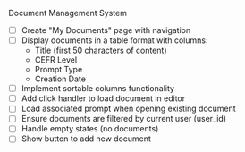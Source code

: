 Document Management System

- [ ] Create "My Documents" page with navigation
- [ ] Display documents in a table format with columns:
  -  Title (first 50 characters of content)
  -  CEFR Level
  -  Prompt Type
  -  Creation Date
- [ ] Implement sortable columns functionality
- [ ] Add click handler to load document in editor
- [ ] Load associated prompt when opening existing document
- [ ] Ensure documents are filtered by current user (user_id)
- [ ] Handle empty states (no documents)
- [ ] Show button to add new document
